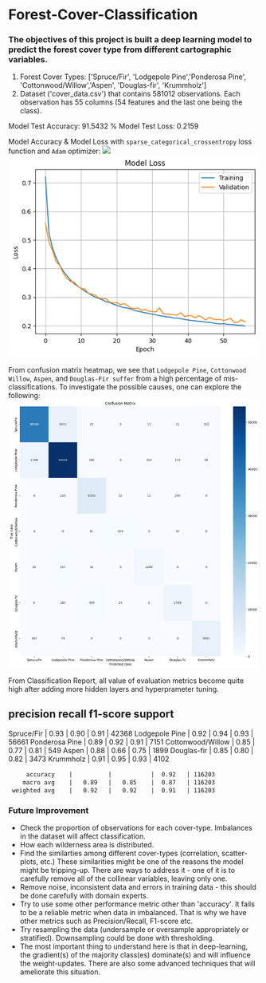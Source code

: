 # Forest-Cover-Classification 

### The objectives of this project is built a deep learning model to predict the forest cover type from different cartographic variables.

1. Forest Cover Types: ['Spruce/Fir', 'Lodgepole Pine','Ponderosa Pine', 'Cottonwood/Willow','Aspen', 'Douglas-fir', 'Krummholz']
2. Dataset ('cover_data.csv') that contains 581012 observations. Each observation has 55 columns (54 features and the last one being the class).

Model Test Accuracy: 91.5432 %
Model Test Loss: 0.2159

Model Accuracy & Model Loss with `sparse_categorical_crossentropy` loss function and `Adam` optimizer:
![](/images/model_accuraacy.png)
![](/images/model_loss.png)

From confusion matrix heatmap, we see that `Lodgepole Pine`, `Cottonwood Willow`, `Aspen`, and `Douglas-Fir suffer` from a high percentage of mis-classifications. To investigate the possible causes, one can explore the following:
![](/images/cf.png)

From Classification Report, all value of evaluation metrics become quite high after adding more hidden layers and hyperprameter tuning.

precision    recall  f1-score   support
---------------------------------------------------------
Spruce/Fir  |     0.93  |    0.90    |  0.91    | 42368
   Lodgepole Pine  |     0.92   |   0.94    |  0.93  |   56661
   Ponderosa Pine  |     0.89   |   0.92    |  0.91  |    7151
Cottonwood/Willow   |    0.85   |   0.77    |  0.81  |     549
            Aspen    |   0.88   |   0.66    |  0.75  |    1899
      Douglas-fir    |  0.85    |   0.80    |  0.82  |    3473
        Krummholz    |   0.91   |   0.95    |  0.93  |    4102

         accuracy    |          |           |  0.92   | 116203
        macro avg    |   0.89   |   0.85    |  0.87   | 116203
     weighted avg    |   0.92   |   0.92    |  0.91   | 116203

### Future Improvement
* Check the proportion of observations for each cover-type. Imbalances in the dataset will affect classification.
* How each wilderness area is distributed.
* Find the similarties among different cover-types (correlation, scatter-plots, etc.) These similarities might be one of the reasons the model might be tripping-up. There are ways to address it - one of it is to carefully remove all of the collinear variables, leaving only one.
* Remove noise, inconsistent data and errors in training data - this should be done carefully with domain experts.
* Try to use some other performance metric other than 'accuracy'. It fails to be a reliable metric when data in imbalanced. That is why we have other metrics such as Precision/Recall, F1-score etc.
* Try resampling the data (undersample or oversample appropriately or stratified). Downsampling could be done with thresholding.
* The most important thing to understand here is that in deep-learning, the gradient(s) of the majority class(es) dominate(s) and will influence the weight-updates. There are also some advanced techniques that will ameliorate this situation.
